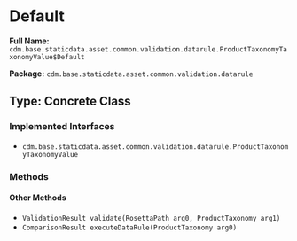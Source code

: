 # Default

**Full Name:** `cdm.base.staticdata.asset.common.validation.datarule.ProductTaxonomyTaxonomyValue$Default`

**Package:** `cdm.base.staticdata.asset.common.validation.datarule`

## Type: Concrete Class

### Implemented Interfaces

- `cdm.base.staticdata.asset.common.validation.datarule.ProductTaxonomyTaxonomyValue`

### Methods

#### Other Methods

- `ValidationResult validate(RosettaPath arg0, ProductTaxonomy arg1)`
- `ComparisonResult executeDataRule(ProductTaxonomy arg0)`

